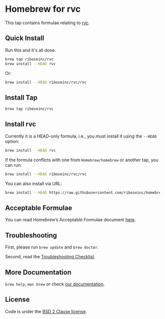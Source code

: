 # Homebrew for rvc

This tap contains formulae relating to [rvc](https://github.com/riboseinc/rvc).


## Quick Install

Run this and it's all done.

``` sh
brew tap riboseinc/rvc
brew install --HEAD rvc
```

Or:

``` sh
brew install --HEAD riboseinc/rvc/rvc
```

## Install Tap

``` sh
brew tap riboseinc/rvc
```

## Install rvc

Currently it is a HEAD-only formula, i.e., you must install it using the `--HEAD` option:

``` sh
brew install --HEAD rvc
```

If the formula conflicts with one from `Homebrew/homebrew` or another
tap, you can run:

``` sh
brew install --HEAD riboseinc/rvc/rvc
```

You can also install via URL:

``` sh
brew install --HEAD https://raw.githubusercontent.com/riboseinc/homebrew-rvc/master/rvc.rb
```

## Acceptable Formulae

You can read Homebrew’s Acceptable Formulae document [here](https://github.com/Homebrew/brew/blob/master/docs/Acceptable-Formulae.md).

## Troubleshooting

First, please run `brew update` and `brew doctor`.

Second, read the [Troubleshooting Checklist](https://github.com/Homebrew/brew/blob/master/docs/Troubleshooting.md#troubleshooting).

## More Documentation

`brew help`, `man brew` or check [our documentation](https://github.com/Homebrew/brew/tree/master/docs#readme).

## License

Code is under the [BSD 2 Clause license](https://github.com/Homebrew/brew/tree/master/LICENSE.txt).
